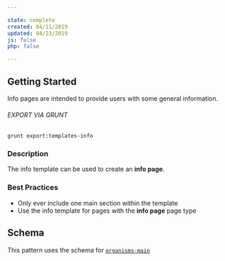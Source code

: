 ```yaml
---

state: complete
created: 04/11/2019
updated: 04/23/2019
js: false
php: false

---
```


## Getting Started

Info pages are intended to provide users with some general information.

###### EXPORT VIA GRUNT

```
grunt export:templates-info
```


### Description

The info template can be used to create an **info page**.


### Best Practices

- Only ever include one main section within the template
- Use the info template for pages with the **info page** page type


## Schema

This pattern uses the schema for [`organisms-main`][organisms-main]

[organisms-main]: /patterns/50-organisms-main-main/50-organisms-main-main.html
